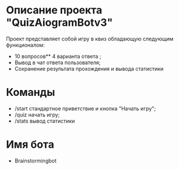 # Описание проекта "QuizAiogramBotv3"
Проект представляет собой игру в квиз обладающую следующим функционалом:
* 10 вопросов** 4 варианта ответа ;
* Вывод в чат ответа пользователя;
* Сохранение результата прохождения и вывода статистики
# Команды
* /start стандартное приветствие и кнопка "Начать игру";
* /quiz начать игру;
* /stats вывод статистики
# Имя бота
* Brainstormingbot

